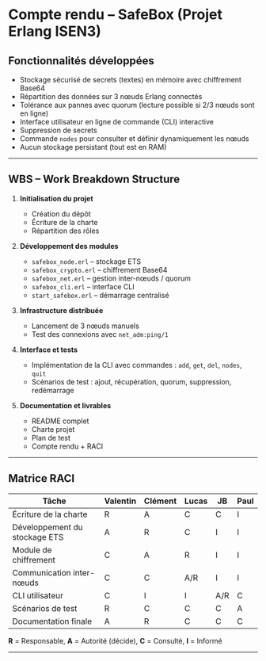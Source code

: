 
#  Compte rendu – SafeBox (Projet Erlang ISEN3)

##  Fonctionnalités développées

-  Stockage sécurisé de secrets (textes) en mémoire avec chiffrement Base64
-  Répartition des données sur 3 nœuds Erlang connectés
-  Tolérance aux pannes avec quorum (lecture possible si 2/3 nœuds sont en ligne)
-  Interface utilisateur en ligne de commande (CLI) interactive
-  Suppression de secrets
-  Commande `nodes` pour consulter et définir dynamiquement les nœuds
-  Aucun stockage persistant (tout est en RAM)

---

##  WBS – Work Breakdown Structure

1. **Initialisation du projet**
   - Création du dépôt
   - Écriture de la charte
   - Répartition des rôles

2. **Développement des modules**
   - `safebox_node.erl` – stockage ETS
   - `safebox_crypto.erl` – chiffrement Base64
   - `safebox_net.erl` – gestion inter-nœuds / quorum
   - `safebox_cli.erl` – interface CLI
   - `start_safebox.erl` – démarrage centralisé

3. **Infrastructure distribuée**
   - Lancement de 3 nœuds manuels
   - Test des connexions avec `net_adm:ping/1`

4. **Interface et tests**
   - Implémentation de la CLI avec commandes : `add`, `get`, `del`, `nodes`, `quit`
   - Scénarios de test : ajout, récupération, quorum, suppression, redémarrage

5. **Documentation et livrables**
   - README complet
   - Charte projet
   - Plan de test
   - Compte rendu + RACI

---

##  Matrice RACI

| Tâche                           | Valentin | Clément | Lucas | JB   | Paul |
|--------------------------------|----------|---------|-------|------|------|
| Écriture de la charte          | R        | A       | C     | C    | I    |
| Développement du stockage ETS  | A        | R       | C     | I    | I    |
| Module de chiffrement          | C        | A       | R     | I    | I    |
| Communication inter-nœuds      | C        | C       | A/R   | I    | I    |
| CLI utilisateur                | C        | I       | I     | A/R  | C    |
| Scénarios de test              | R        | C       | C     | C    | A    |
| Documentation finale           | A        | R       | C     | C    | C    |

**R** = Responsable, **A** = Autorité (décide), **C** = Consulté, **I** = Informé

---
